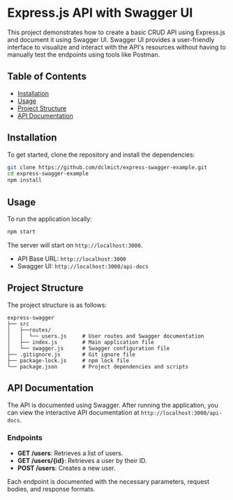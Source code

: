 # Express.js API with Swagger UI

This project demonstrates how to create a basic CRUD API using Express.js and document it using Swagger UI. Swagger UI provides a user-friendly interface to visualize and interact with the API's resources without having to manually test the endpoints using tools like Postman.

## Table of Contents

- [Installation](#installation)
- [Usage](#usage)
- [Project Structure](#project-structure)
- [API Documentation](#api-documentation)


## Installation

To get started, clone the repository and install the dependencies:

```bash
git clone https://github.com/dclmict/express-swagger-example.git
cd express-swagger-example
npm install
```

## Usage

To run the application locally:

```bash
npm start
```

The server will start on `http://localhost:3000`.

- API Base URL: `http://localhost:3000`
- Swagger UI: `http://localhost:3000/api-docs`

## Project Structure

The project structure is as follows:

```
express-swagger
├── src
│   ├──routes/
│   │  └── users.js     # User routes and Swagger documentation
│   ├── index.js        # Main application file
│   └── swagger.js      # Swagger configuration file         
├── .gitignore.js       # Git ignore file
├── package-lock.js     # npm lock file   
└── package.json        # Project dependencies and scripts
```

## API Documentation

The API is documented using Swagger. After running the application, you can view the interactive API documentation at `http://localhost:3000/api-docs`.

### Endpoints

- **GET /users**: Retrieves a list of users.
- **GET /users/{id}**: Retrieves a user by their ID.
- **POST /users**: Creates a new user.

Each endpoint is documented with the necessary parameters, request bodies, and response formats.
